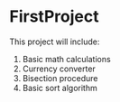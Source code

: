 # FirstProject

This project will include:

1. Basic math calculations
2. Currency converter
3. Bisection procedure
4. Basic sort algorithm
